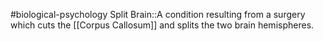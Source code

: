 #biological-psychology 
Split Brain::A condition resulting from a surgery which cuts the [[Corpus Callosum]] and splits the two brain hemispheres.
<!--SR:!2023-12-21,3,250-->